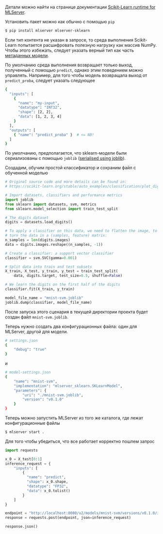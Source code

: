Детали можно найти на странице документации [Scikit-Learn runtime for MLServer](https://mlserver.readthedocs.io/en/latest/runtimes/sklearn.html#runtimes-sklearn--page-root). 

Установить пакет можно как обычно с помощью `pip`
```bash
$ pip install mlserver mlserver-sklearn
```

Если тип контента не указан в запросе, то среда выполнения Scikit-Learn попытается расшифровать полезную нагрузку как массив NumPy. Чтобы этого избежать, следует указать верный тип как часть [метаданных модели](https://mlserver.readthedocs.io/en/latest/reference/model-settings.html).

По умолчанию среда выполнения возвращает только выход, полученный с помощью `predict`, однако этим поведением можно управлять. Например, для того чтобы модель возвращала выход от `predict_proba`, следует указать следующее
```bash
{
  "inputs": [
    {
      "name": "my-input",
      "datatype": "INT32",
      "shape": [2, 2],
      "data": [1, 2, 3, 4]
    }
  ],
  "outputs": [
    { "name": "predict_proba" }  # <= NB!
  ]
}
```

По умолчанию, предполагается, что sklearn-модели были сериализованы с помощью `joblib` ([serialised using joblib](https://scikit-learn.org/stable/model_persistence.html)).

Создадим, обучим простой классификатор и сохраним файл с обученной моделью
```python
# Original source code and more details can be found in:
# https://scikit-learn.org/stable/auto_examples/classification/plot_digits_classification.html

# Import datasets, classifiers and performance metrics
import joblib
from sklearn import datasets, svm, metrics
from sklearn.model_selection import train_test_split

# The digits dataset
digits = datasets.load_digits()

# To apply a classifier on this data, we need to flatten the image, to
# turn the data in a (samples, feature) matrix:
n_samples = len(digits.images)
data = digits.images.reshape((n_samples, -1))

# Create a classifier: a support vector classifier
classifier = svm.SVC(gamma=0.001)

# Split data into train and test subsets
X_train, X_test, y_train, y_test = train_test_split(
    data, digits.target, test_size=0.5, shuffle=False)

# We learn the digits on the first half of the digits
classifier.fit(X_train, y_train)

model_file_name = "mnist-svm.joblib"
joblib.dump(classifier, model_file_name)
```

После запуска этого сценария в текущей директории проекта будет создан файл `mnist-svm.joblib`.

Теперь нужно создать два конфигурационных файла: один для MLServer, другой для модели.
```bash
# settings.json
{
    "debug": "true"
}
```
и
```bash
# model-settings.json
{
    "name": "mnist-svm",
    "implementation": "mlserver_sklearn.SKLearnModel",
    "parameters": {
        "uri": "./mnist-svm.joblib",
        "version": "v0.1.0"
    }
}
```

Теперь можно запустить MLServer из того же каталога, где лежат конфигурационные файлы
```bash
$ mlserver start .
```

Для того чтобы убедиться, что все работает корректно пошлем запрос 
```python
import requests

x_0 = X_test[0:1]
inference_request = {
    "inputs": [
        {
          "name": "predict",
          "shape": x_0.shape,
          "datatype": "FP32",
          "data": x_0.tolist()
        }
    ]
}

endpoint = "http://localhost:8080/v2/models/mnist-svm/versions/v0.1.0/infer"
response = requests.post(endpoint, json=inference_request)

response.json()
```


